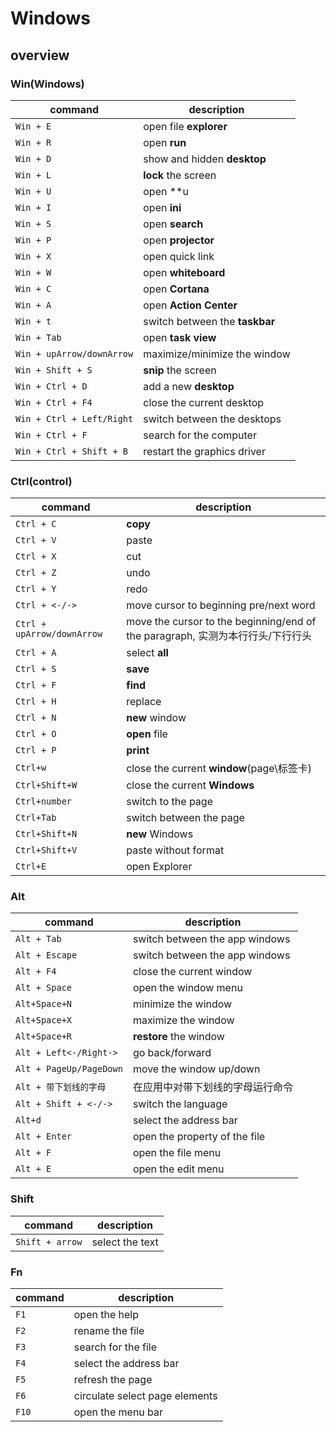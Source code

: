 # Windows

## overview

### Win(Windows)

| command | description |
| --- | --- |
| `Win + E` | open file **explorer** |
| `Win + R` | open **run** |
| `Win + D` | show and hidden **desktop** |
| `Win + L` | **lock** the screen |
| `Win + U` | open **u
| `Win + I` | open **ini** |
| `Win + S` | open **search** |
| `Win + P` | open **projector** |
| `Win + X` | open quick link |
| `Win + W` | open **whiteboard** |
| `Win + C` | open **Cortana** |
| `Win + A` | open **Action Center** |
| `Win + t` | switch between the **taskbar** |
| `Win + Tab` | open **task view** |
| `Win + upArrow/downArrow` | maximize/minimize the window |
| `Win + Shift + S` | **snip** the screen |
| `Win + Ctrl + D` | add a new **desktop** |
| `Win + Ctrl + F4` | close the current desktop |
| `Win + Ctrl + Left/Right` | switch between the desktops |
| `Win + Ctrl + F` | search for the computer |
| `Win + Ctrl + Shift + B` | restart the graphics driver |

### Ctrl(control)

| command | description |
| --- | --- |
| `Ctrl + C` | **copy** |
| `Ctrl + V` | paste |
| `Ctrl + X` | cut |
| `Ctrl + Z` | undo |
| `Ctrl + Y` | redo |
| `Ctrl + <-/->` | move cursor to beginning pre/next word |
| `Ctrl + upArrow/downArrow` | move the cursor to the beginning/end of the paragraph, 实测为本行行头/下行行头 |
| `Ctrl + A` | select **all** |
| `Ctrl + S` | **save** |
| `Ctrl + F` | **find** |
| `Ctrl + H` | replace |
| `Ctrl + N` | **new** window |
| `Ctrl + O` | **open** file |
| `Ctrl + P` | **print** |
| `Ctrl+w` | close the current **window**(page\\标签卡) |
| `Ctrl+Shift+W` | close the current **Windows** |
| `Ctrl+number` | switch to the page |
| `Ctrl+Tab` | switch between the page |
| `Ctrl+Shift+N` | **new** Windows |
| `Ctrl+Shift+V` | paste without format |
| `Ctrl+E` | open Explorer |

### Alt

| command | description |
| --- | --- |
| `Alt + Tab` | switch between the app windows |
| `Alt + Escape` | switch between the app windows |
| `Alt + F4` | close the current window |
| `Alt + Space` | open the window menu |
| `Alt+Space+N` | minimize the window |
| `Alt+Space+X` | maximize the window |
| `Alt+Space+R` | **restore** the window |
| `Alt + Left<-/Right->` | go back/forward |
| `Alt + PageUp/PageDown` | move the window up/down |
| `Alt + 带下划线的字母` | 在应用中对带下划线的字母运行命令 |
| `Alt + Shift + <-/->` | switch the language |
| `Alt+d` | select the address bar |
| `Alt + Enter` | open the property of the file |
| `Alt + F` | open the file menu |
| `Alt + E` | open the edit menu |

### Shift

| command | description |
| --- | --- |
| `Shift + arrow` | select the text |

### Fn

| command | description |
| --- | --- |
| `F1` | open the help |
| `F2` | rename the file |
| `F3` | search for the file |
| `F4` | select the address bar |
| `F5` | refresh the page |
| `F6` | circulate select page elements |
| `F10` | open the menu bar |
